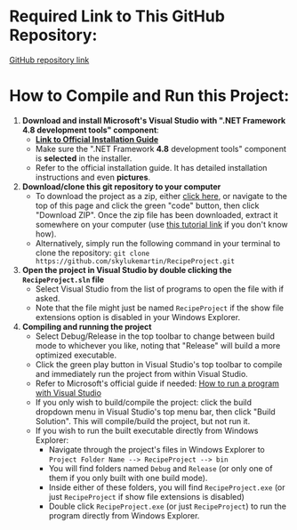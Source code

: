 # Required Link to This GitHub Repository:
[GitHub repository link](https://github.com/skylukemartin/RecipeProject)

# How to Compile and Run this Project:
1. **Download and install Microsoft's Visual Studio with ".NET Framework 4.8 development tools" component**: 
    - [**Link to Official Installation Guide**](https://learn.microsoft.com/en-us/visualstudio/install/install-visual-studio?view=vs-2022)
    - Make sure the ".NET Framework **4.8** development tools" component is **selected** in the installer. 
    - Refer to the official installation guide. It has detailed installation instructions and even **pictures**.
2. **Download/clone this git repository to your computer**
    - To download the project as a zip, either [click here](https://github.com/skylukemartin/RecipeProject/archive/refs/heads/master.zip), or navigate to the top of this page and click the green "code" button, then click "Download ZIP". Once the zip file has been downloaded, extract it somewhere on your computer (use [this tutorial link](https://www.youtube.com/watch?v=HLBSS3JjAh0) if you don't know how).
    - Alternatively, simply run the following command in your terminal to clone the repository: `git clone https://github.com/skylukemartin/RecipeProject.git`
3. **Open the project in Visual Studio by double clicking the `RecipeProject.sln` file**
    - Select Visual Studio from the list of programs to open the file with if asked.
    - Note that the file might just be named `RecipeProject` if the show file extensions option is disabled in your Windows Explorer.
4. **Compiling and running the project**
    - Select Debug/Release in the top toolbar to change between build mode to whichever you like, noting that "Release" will build a more optimized executable.
    - Click the green play button in Visual Studio's top toolbar to compile and immediately run the project from within Visual Studio.
    - Refer to Microsoft's official guide if needed: [How to run a program with Visual Studio](https://learn.microsoft.com/en-us/visualstudio/get-started/csharp/run-program?view=vs-2022)
    - If you only wish to build/compile the project: click the build dropdown menu in Visual Studio's top menu bar, then click "Build Solution". This will compile/build the project, but not run it. 
    - If you wish to run the built executable directly from Windows Explorer: 
        - Navigate through the project's files in Windows Explorer to `Project Folder Name --> RecipeProject --> bin`
        - You will find folders named `Debug` and `Release` (or only one of them if you only built with one build mode). 
        - Inside either of these folders, you will find `RecipeProject.exe` (or just `RecipeProject` if show file extensions is disabled) 
        - Double click `RecipeProject.exe` (or just `RecipeProject`) to run the program directly from Windows Explorer.